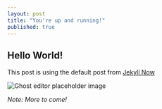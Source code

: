 ```yaml
---
layout: post
title: "You're up and running!"
published: true
---
```


## Hello World!

This post is using the default post from [Jekyll Now](http://www.jekyllnow.com/ "Create a Jekyll Blog in minute")

![Ghost editor placeholder image](https://cloud.githubusercontent.com/assets/2047053/3993551/456a277a-290e-11e4-992d-0b3b23ed9c5b.png)

_Note: More to come!_
